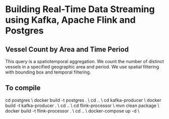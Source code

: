 # Building Real-Time Data Streaming using Kafka, Apache Flink and Postgres

## Vessel Count by Area and Time Period
This query is a spatiotemporal aggregation. We count the number of distinct vessels in a specified geographic area and period. We use spatial filtering with bounding box and temporal filtering.


## To compile
cd postgres \\
docker build -t postgres . \\
cd .. \\
cd kafka-producer \\
docker build -t kafka-producer . \\
cd .. \\
cd flink-processor \\
mvn clean package \\
docker build -t flink-processor . \\
cd .. \\
docker-compose up -d \\
